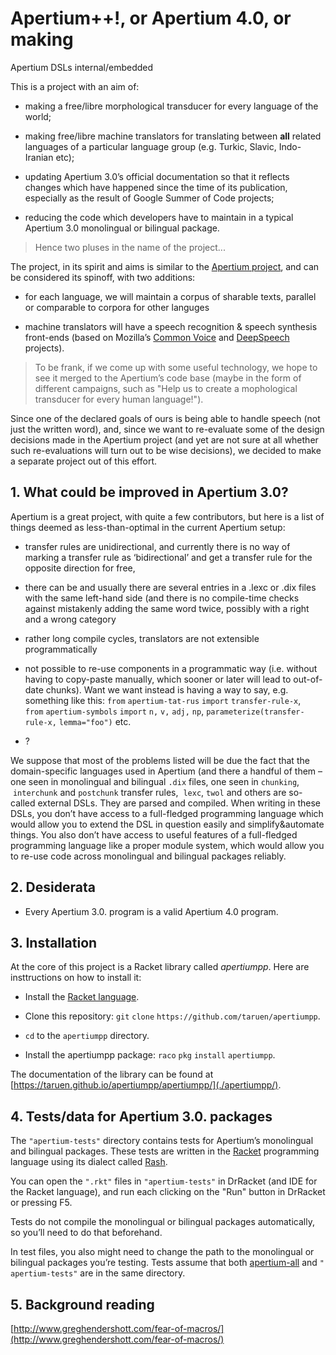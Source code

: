 # Apertium++!, or Apertium 4.0, or making
Apertium DSLs internal/embedded

This is a project with an aim of:

* making a free/libre morphological transducer for every language of the
  world;

* making free/libre machine translators for translating between **all**
  related languages of a particular language group \(e.g. Turkic,
  Slavic, Indo-Iranian etc\);

* updating Apertium 3.0’s official documentation so that it reflects
  changes which have happened since the time of its publication,
  especially as the result of Google Summer of Code projects;

* reducing the code which developers have to maintain in a typical
  Apertium 3.0 monolingual or bilingual package.

> Hence two pluses in the name of the project...

The project, in its spirit and aims is similar to the [Apertium
project](https://www.apertium.org), and can be considered its spinoff,
with two additions:

* for each language, we will maintain a corpus of sharable texts,
  parallel or comparable to corpora for other languges

* machine translators will have a speech recognition & speech synthesis
  front-ends \(based on Mozilla’s [Common
  Voice](https://voice.mozilla.org) and
  [DeepSpeech](https://github.com/mozilla/DeepSpeech) projects\).

> To be frank, if we come up with some useful technology, we hope to see
> it merged to the Apertium’s code base \(maybe in the form of different
> campaigns, such as "Help us to create a mophological transducer for
> every human language!"\).

Since one of the declared goals of ours is being able to handle speech
\(not just the written word\), and, since we want to re-evaluate some of
the design decisions made in the Apertium project \(and yet are not sure
at all whether such re-evaluations will turn out to be wise decisions\),
we decided to make a separate project out of this effort.

## 1. What could be improved in Apertium 3.0?

Apertium is a great project, with quite a few contributors, but here is
a list of things deemed as less-than-optimal in the current Apertium
setup:

* transfer rules are unidirectional, and currently there is no way of
  marking a transfer rule as ‘bidirectional’ and get a transfer rule for
  the opposite direction for free,

* there can be and usually there are several entries in a .lexc or .dix
  files with the same left-hand side \(and there is no compile-time
  checks against mistakenly adding the same word twice, possibly with a
  right and a wrong category

* rather long compile cycles, translators are not extensible
  programmatically

* not possible to re-use components in a programmatic way \(i.e. without
  having to copy-paste manually, which sooner or later will lead to
  out-of-date chunks\). Want we want instead is having a way to say,
  e.g. something like this:
  `from` `apertium-tat-rus` `import` `transfer-rule-x`,
  `from` `apertium-symbols` `import` `n,` `v,` `adj,` `np`,
  `parameterize(transfer-rule-x,` `lemma="foo")` etc.

* ?

We suppose that most of the problems listed will be due the fact that
the domain-specific languages used in Apertium \(and there a handful of
them – one seen in monolingual and bilingual `.dix` files, one seen in
`chunking`,  `interchunk` and `postchunk` transfer rules,  `lexc`,
`twol` and others are so-called external DSLs. They are parsed and
compiled. When writing in these DSLs, you don’t have access to a
full-fledged programming language which would allow you to extend the
DSL in question easily and simplify&automate things. You also don’t have
access to useful features of a full-fledged programming language like a
proper module system, which would allow you to re-use code across
monolingual and bilingual packages reliably.

## 2. Desiderata

* Every Apertium 3.0. program is a valid Apertium 4.0 program.

## 3. Installation

At the core of this project is a Racket library called _apertiumpp_.
Here are insttructions on how to install it:

* Install the [Racket language](https://racket-lang.org).

* Clone this repository:
  `git` `clone` `https://github.com/taruen/apertiumpp`.

* `cd` to the `apertiumpp` directory.

* Install the apertiumpp package: `raco` `pkg` `install` `apertiumpp`.

The documentation of the library can be found at
[https://taruen.github.io/apertiumpp/apertiumpp/](./apertiumpp/).

## 4. Tests/data for Apertium 3.0. packages

The `"apertium-tests"` directory contains tests for Apertium’s
monolingual and bilingual packages. These tests are written in the
[Racket](https://racket-lang.org) programming language using its dialect
called [Rash](https://docs.racket-lang.org/rash/index.html).

You can open the `".rkt"` files in `"apertium-tests"` in DrRacket \(and
IDE for the Racket language\), and run each clicking on the "Run" button
in DrRacket or pressing F5.

Tests do not compile the monolingual or bilingual packages
automatically, so you’ll need to do that beforehand.

In test files, you also might need to change the path to the monolingual
or bilingual packages you’re testing. Tests assume that both
[apertium-all](https://github.com/apertium/apertium-all) and `"
apertium-tests"` are in the same directory.

## 5. Background reading

[http://www.greghendershott.com/fear-of-macros/](http://www.greghendershott.com/fear-of-macros/)
